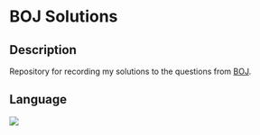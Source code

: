 # BOJ Solutions

## Description
Repository for recording my solutions to the questions from [BOJ](https://www.acmicpc.net/).

## Language
<img src="https://img.shields.io/badge/C++-00599C?style=flat&logo=cplusplus&logoColor=white"/>
